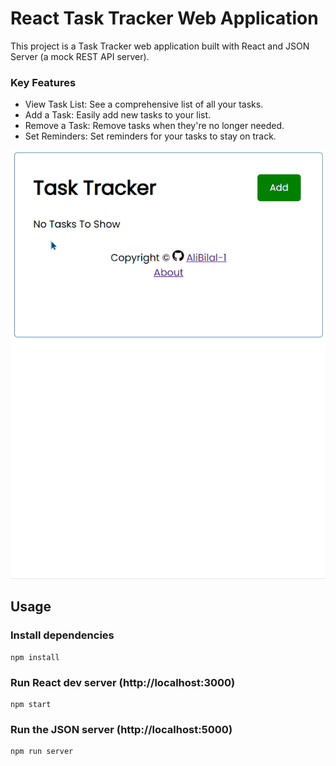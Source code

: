 # React Task Tracker Web Application

This project is a Task Tracker web application built with React and JSON Server (a mock REST API server).

### Key Features

- View Task List: See a comprehensive list of all your tasks.
- Add a Task: Easily add new tasks to your list.
- Remove a Task: Remove tasks when they're no longer needed.
- Set Reminders: Set reminders for your tasks to stay on track.

![](https://github.com/AliBilal-1/React-Task-Tracker-Web-Application/blob/main/Task%20Tracker.gif)

## Usage

### Install dependencies

```
npm install
```

### Run React dev server (http://localhost:3000)

```
npm start
```

### Run the JSON server (http://localhost:5000)

```
npm run server
```
